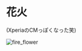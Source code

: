 # 花火

(XperiaのCMっぽくなった笑)

![fire_flower](https://user-images.githubusercontent.com/38455912/84591758-e5553b00-ae7b-11ea-80e8-05fd781b7e56.gif)

